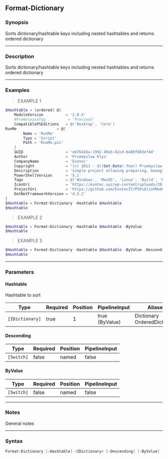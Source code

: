 Format-Dictionary
-----------------

### Synopsis
Sorts dictionary/hashtable keys including nested hashtables and returns ordered dictionary

---

### Description

Sorts dictionary/hashtable keys including nested hashtables and returns ordered dictionary

---

### Examples
> EXAMPLE 1

```PowerShell
$Hashtable = [ordered] @{
    ModuleVersion          = '2.0.X'
    #PreReleaseTag          = 'Preview5'
    CompatiblePSEditions   = @('Desktop', 'Core')
RunMe                  = @{
        Name = 'RunMe'
        Type = 'Script'
        Path = 'RunMe.ps1'
    }
    GUID                   = 'eb76426a-1992-40a5-82cd-6480f883ef4d'
    Author                 = 'Przemyslaw Klys'
    CompanyName            = 'Evotec'
    Copyright              = "(c) 2011 - $((Get-Date).Year) Przemyslaw Klys @ Evotec. All rights reserved."
    Description            = 'Simple project allowing preparing, managing, building and publishing modules to PowerShellGallery'
    PowerShellVersion      = '5.1'
    Tags                   = @('Windows', 'MacOS', 'Linux', 'Build', 'Module')
    IconUri                = 'https://evotec.xyz/wp-content/uploads/2019/02/PSPublishModule.png'
    ProjectUri             = 'https://github.com/EvotecIT/PSPublishModule'
    DotNetFrameworkVersion = '4.5.2'
}
$Hashtable = Format-Dictionary -Hashtable $Hashtable
$Hashtable
```
> EXAMPLE 2

```PowerShell
$Hashtable = Format-Dictionary -Hashtable $Hashtable -ByValue
$Hashtable
```
> EXAMPLE 3

```PowerShell
$Hashtable = Format-Dictionary -Hashtable $Hashtable -ByValue -Descending
$Hashtable
```

---

### Parameters
#### **Hashtable**
Hashtable to sort

|Type           |Required|Position|PipelineInput |Aliases                         |
|---------------|--------|--------|--------------|--------------------------------|
|`[IDictionary]`|true    |1       |true (ByValue)|Dictionary<br/>OrderedDictionary|

#### **Descending**

|Type      |Required|Position|PipelineInput|
|----------|--------|--------|-------------|
|`[Switch]`|false   |named   |false        |

#### **ByValue**

|Type      |Required|Position|PipelineInput|
|----------|--------|--------|-------------|
|`[Switch]`|false   |named   |false        |

---

### Notes
General notes

---

### Syntax
```PowerShell
Format-Dictionary [-Hashtable] <IDictionary> [-Descending] [-ByValue] [<CommonParameters>]
```

